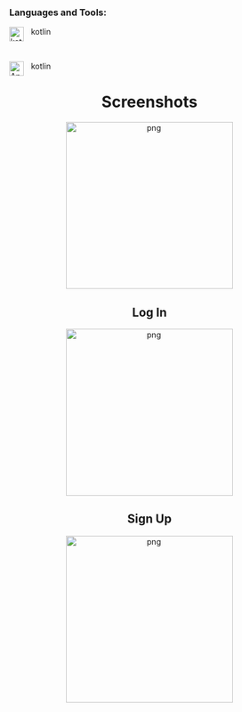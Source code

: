 
### Languages and Tools:

<img align="left" alt="kotlin" width="26px" src="https://user-images.githubusercontent.com/76121581/193798421-d9111dac-69ab-471a-a029-570f7a5a8395.png" style="padding-right:10px;" /><p>kotlin</p>

<br />


<img align="left" alt="AndroidStudio" width="26px" src="https://user-images.githubusercontent.com/76121581/193798419-37fe51df-743c-4fe3-82f8-9f3774ea2085.png" style="padding-right:10px;" /><p>kotlin</p>


<h1 align="center">Screenshots</h1>

<p align="center">
<img align="center" src="https://user-images.githubusercontent.com/76121581/194280651-da374b8d-b629-4b14-b3ca-06cf9b6603ee.gif" alt="png" width="300"/>
</p>

<h2 align="center">Log In</h2>

<p align="center">
<img align="center" src="https://user-images.githubusercontent.com/76121581/194280795-82344d0d-fa04-4347-a00c-d1f9c6d0bc2f.jpg" alt="png" width="300"/>
</p>

<h2 align="center">Sign Up</h2>
<p align="center">
<img align="center" src="https://user-images.githubusercontent.com/76121581/194280789-432edf98-1ea4-4990-a8ff-5f1c43ffe842.jpg" alt="png" width="300"/>
</p>

